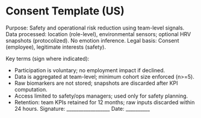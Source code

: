 # Consent Template (US)
Purpose: Safety and operational risk reduction using team-level signals.
Data processed: location (role-level), environmental sensors; optional HRV snapshots (protocolized). No emotion inference.
Legal basis: Consent (employee), legitimate interests (safety).

Key terms (sign where indicated):
- Participation is voluntary; no employment impact if declined.
- Data is aggregated at team-level; minimum cohort size enforced (n>=5).
- Raw biomarkers are not stored; snapshots are discarded after KPI computation.
- Access limited to safety/ops managers; used only for safety planning.
- Retention: team KPIs retained for 12 months; raw inputs discarded within 24 hours.
Signature: __________________  Date: __________  